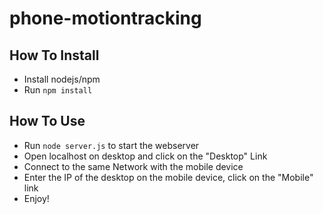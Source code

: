 # phone-motiontracking

## How To Install
* Install nodejs/npm
* Run `npm install`

## How To Use
* Run `node server.js` to start the webserver
* Open localhost on desktop and click on the "Desktop" Link
* Connect to the same Network with the mobile device
* Enter the IP of the desktop on the mobile device, click on the "Mobile" link
* Enjoy!
